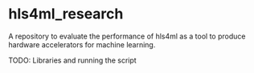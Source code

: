 # hls4ml_research
A repository to evaluate the performance of hls4ml as a tool to produce hardware accelerators for machine learning.

TODO: Libraries and running the script
